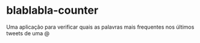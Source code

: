 # blablabla-counter
Uma aplicação para verificar quais as palavras mais frequentes nos últimos tweets de uma @
